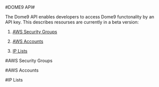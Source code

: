 #DOME9 API#

The Dome9 API enables developers to access Dome9 functonality by an API key.
  This describes resourses are currently in a beta version:


1. [AWS Security Groups](#aws-security-groups)

2. [AWS Accounts](#aws-accounts)

3. [IP Lists](#ip-lists)






#<a name="aws-security-groups">AWS Security Groups</a>

#<a name="aws-accounts">AWS Accounts</a>

#<a name="ip-lists">IP Lists</a>
